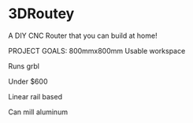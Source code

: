 # 3DRoutey
A DIY CNC Router that you can build at home!

PROJECT GOALS:
800mmx800mm Usable workspace

Runs grbl

Under $600

Linear rail based

Can mill aluminum
